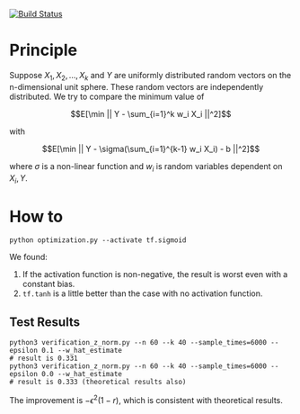 [![Build Status](https://travis-ci.com/zhaofeng-shu33/nn_activation_function_property.svg?branch=master)](https://travis-ci.com/zhaofeng-shu33/nn_activation_function_property)

# Principle
Suppose $`X_1, X_2, \dots,X_k`$ and $`Y`$ are uniformly distributed random vectors on the n-dimensional unit sphere.
These random vectors are independently distributed.
We try to compare the minimum value of
```math
E[\min || Y - \sum_{i=1}^k w_i X_i ||^2]
```
with
```math
E[\min || Y - \sigma(\sum_{i=1}^{k-1} w_i X_i) - b ||^2]
```
where $`\sigma`$ is a non-linear function and $`w_i`$ is random variables dependent on $`X_i, Y`$.

# How to
```shell
python optimization.py --activate tf.sigmoid
```

We found:
1. If the activation function is non-negative, the result is worst even with a constant bias.
2. `tf.tanh` is a little better than the case with no activation function.

## Test Results
```shell
python3 verification_z_norm.py --n 60 --k 40 --sample_times=6000 --epsilon 0.1 --w_hat_estimate
# result is 0.331
python3 verification_z_norm.py --n 60 --k 40 --sample_times=6000 --epsilon 0.0 --w_hat_estimate
# result is 0.333 (theoretical results also)
```
The improvement is $`-\epsilon^2 (1-r)`$, which is consistent with theoretical results.

